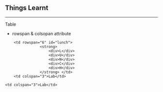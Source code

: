 ## Things Learnt
---

Table
- rowspan & colsopan attribute

```
    <td rowspan="6" id="lunch"> 
                <strong>
                    <div>L</div>
                    <div>U</div>
                    <div>N</div>
                    <div>C</div>
                    <div>H</div>
                </strong> </td>
    <td colspan="3">Lab</td>
```

```
<td colspan="3">Lab</td>
```